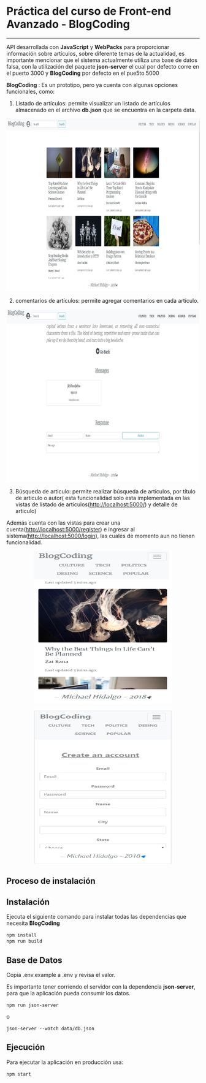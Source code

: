# Práctica del curso de Front-end Avanzado - BlogCoding
---

API desarrollada con **JavaScript** y **WebPacks** para proporcionar información sobre artículos, sobre diferente temas de la actualidad, es importante mencionar que el sistema actualmente utiliza una base de datos falsa, con la utilización del paquete **json-server** el cual por defecto corre en el puerto 3000 y **BlogCoding** por defecto en el pue5to 5000

**BlogCoding** : Es un prototipo, pero ya cuenta con algunas opciones funcionales, como:

1. Listado de artículos:  permite visualizar un listado de artículos almacenado en el archivo **db.json** que se encuentra en la carpeta data.

<p align="center">
  <img width="860" height="450" src="https://raw.githubusercontent.com/MichaelNode/FrontEndAvanzado-Entrega/master/content/1.jpg">
</p>

2. comentarios de artículos: permite agregar comentarios en cada artículo.
<p align="center">
  <img width="860" height="450" src="https://raw.githubusercontent.com/MichaelNode/FrontEndAvanzado-Entrega/master/content/4.jpg">
</p>

3. Búsqueda de articulo: permite realizar búsqueda de artículos, por título de articulo o autor( esta funcionalidad solo esta implementada en las vistas de listado de artículos(<http://localhost:5000/>) y detalle de articulo)

Además cuenta con las vistas para crear una cuenta(<http://localhost:5000/register>) e ingresar al sistema(<http://localhost:5000/login>), las cuales de momento aun no tienen funcionalidad.


<p align="center">
  <img width="360" height="400" src="https://github.com/MichaelNode/FrontEndAvanzado-Entrega/blob/master/content/2.jpg?raw=true">
</p>

<p align="center">
  <img width="360" height="400" src="https://github.com/MichaelNode/FrontEndAvanzado-Entrega/blob/master/content/3.jpg?raw=true">
</p>


## Proceso de instalación 

## Instalación
Ejecuta el siguiente comando para instalar todas las dependencias que necesita **BlogCoding**

```shell
npm install
npm run build
```

## Base de Datos

Copia .env.example a .env y revisa el valor.

Es importante tener corriendo el servidor con la dependencia **json-server**, para que la aplicación pueda consumir los datos.

```shell
npm run json-server
```

o

```shell
json-server --watch data/db.json
```

## Ejecución

Para ejecutar la aplicación en producción usa:

```shell
npm start
```
